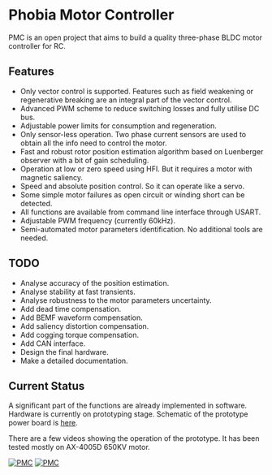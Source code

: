 # Phobia Motor Controller

PMC is an open project that aims to build a quality three-phase BLDC motor
controller for RC.

## Features

* Only vector control is supported. Features such as field weakening or
  regenerative breaking are an integral part of the vector control.
* Advanced PWM scheme to reduce switching losses and fully utilise DC bus.
* Adjustable power limits for consumption and regeneration.
* Only sensor-less operation. Two phase current sensors are used to obtain all
  the info need to control the motor.
* Fast and robust rotor position estimation algorithm based on Luenberger
  observer with a bit of gain scheduling.
* Operation at low or zero speed using HFI. But it requires a motor with
  magnetic saliency.
* Speed and absolute position control. So it can operate like a servo.
* Some simple motor failures as open circuit or winding short can be detected.
* All functions are available from command line interface through USART.
* Adjustable PWM frequency (currently 60kHz).
* Semi-automated motor parameters identification. No additional tools are needed.

## TODO

* Analyse accuracy of the position estimation.
* Analyse stability at fast transients.
* Analyse robustness to the motor parameters uncertainty.
* Add dead time compensation.
* Add BEMF waveform compensation.
* Add saliency distortion compensation.
* Add cogging torque compensation.
* Add CAN interface.
* Design the final hardware.
* Make a detailed documentation.

## Current Status

A significant part of the functions are already implemented in software.
Hardware is currently on prototyping stage. Schematic of the prototype power
board is
[here](https://bitbucket.org/amaora/phobia/downloads/phobia-f4d.pdf).

There are a few videos showing the operation of the prototype. It has been
tested mostly on AX-4005D 650KV motor.

[![PMC](https://i.ytimg.com/vi/1u1OoLLYefY/1.jpg)](https://www.youtube.com/watch?v=1u1OoLLYefY)
[![PMC](https://i.ytimg.com/vi/zmCW5BRNJgU/2.jpg)](https://www.youtube.com/watch?v=zmCW5BRNJgU)


